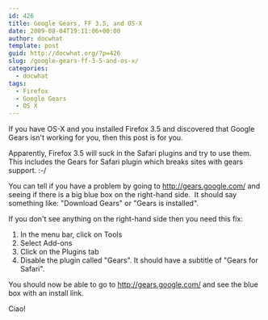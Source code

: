 ```yaml
---
id: 426
title: Google Gears, FF 3.5, and OS-X
date: 2009-08-04T19:11:06+00:00
author: docwhat
template: post
guid: http://docwhat.org/?p=426
slug: /google-gears-ff-3-5-and-os-x/
categories:
  - docwhat
tags:
  - Firefox
  - Google Gears
  - OS X
---
```


If you have OS-X and you installed Firefox 3.5 and discovered that Google Gears
isn't working for you, then this post is for you.

Apparently, Firefox 3.5 will suck in the Safari plugins and try to use them.
This includes the Gears for Safari plugin which breaks sites with gears support.
:-/

You can tell if you have a problem by going to
<a href="http://gears.google.com/">http://gears.google.com/</a> and seeing if
there is a big blue box on the right-hand side.  It should say something like:
"Download Gears" or "Gears is installed".

If you don't see anything on the right-hand side then you need this fix:

<ol>
	<li>In the menu bar, click on Tools</li>
	<li>Select Add-ons</li>
	<li>Click on the Plugins tab</li>
	<li>Disable the plugin called "Gears". It should have a subtitle of "Gears for Safari".</li>
</ol>

You should now be able to go to
<a href="http://gears.google.com/">http://gears.google.com/</a> and see the blue
box with an install link.

Ciao!

